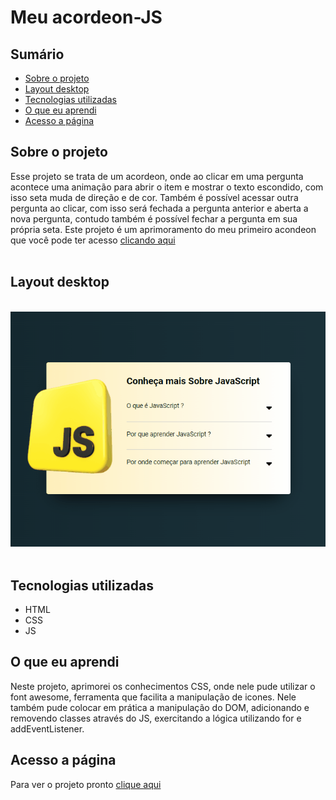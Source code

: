 # Meu acordeon-JS

## Sumário

- [Sobre o projeto](#sobreoprojeto)
- [Layout  desktop](#layout-desktop)
- [Tecnologias utilizadas](#tecnologias-utilizadas)
- [O que eu aprendi](#o-que-eu-aprendi)
- [Acesso a página](#acesso-a-página)

## Sobre o projeto

Esse projeto se trata de um acordeon, onde ao clicar em uma pergunta acontece uma animação para abrir o item e mostrar o texto escondido, com isso seta muda de direção e de cor. Também é possível acessar outra pergunta ao clicar, com isso será fechada a pergunta anterior e aberta a nova pergunta, contudo também é possível fechar a pergunta em sua própria seta. Este projeto é um aprimoramento do meu primeiro acondeon que você pode ter acesso [clicando aqui ](https://github.com/ClariCassia/acordeon-simples-JS)
<br>
<br>

## Layout desktop    

<br>

 <img src="src/imagens/acondeon.gif" alt="gif tela desktop">
<br>
<br>


## Tecnologias utilizadas

- HTML
- CSS
- JS

## O que eu aprendi

Neste projeto, aprimorei os conhecimentos CSS, onde nele pude utilizar o font awesome, ferramenta que facilita a manipulação de icones. Nele também pude colocar em prática a manipulação do DOM, adicionando e removendo classes através do JS, exercitando a lógica utilizando for e addEventListener.

## Acesso a página

Para ver o projeto pronto [clique aqui ](https://claricassia.github.io/Meu-acordeon-JS/)
